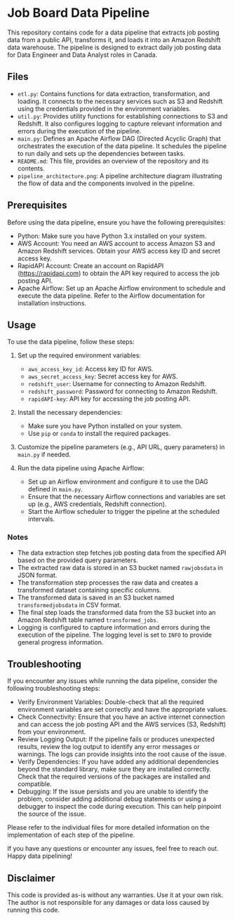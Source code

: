 # Job Board Data Pipeline

This repository contains code for a data pipeline that extracts job posting data from a public API, transforms it, and loads it into an Amazon Redshift data warehouse. The pipeline is designed to extract daily job posting data for Data Engineer and Data Analyst roles in Canada.

## Files

- `etl.py`: Contains functions for data extraction, transformation, and loading. It connects to the necessary services such as S3 and Redshift using the credentials provided in the environment variables.
- `util.py`: Provides utility functions for establishing connections to S3 and Redshift. It also configures logging to capture relevant information and errors during the execution of the pipeline.
- `main.py`: Defines an Apache Airflow DAG (Directed Acyclic Graph) that orchestrates the execution of the data pipeline. It schedules the pipeline to run daily and sets up the dependencies between tasks.
- `README.md`: This file, provides an overview of the repository and its contents.
- `pipeline_architecture.png`: A pipeline architecture diagram illustrating the flow of data and the components involved in the pipeline.

  
## Prerequisites
Before using the data pipeline, ensure you have the following prerequisites:

- Python: Make sure you have Python 3.x installed on your system.
- AWS Account: You need an AWS account to access Amazon S3 and Amazon Redshift services. Obtain your AWS access key ID and secret access key.
- RapidAPI Account: Create an account on RapidAPI (https://rapidapi.com) to obtain the API key required to access the job posting API.
- Apache Airflow: Set up an Apache Airflow environment to schedule and execute the data pipeline. Refer to the Airflow documentation for installation instructions.

## Usage

To use the data pipeline, follow these steps:

1. Set up the required environment variables: 
   - `aws_access_key_id`: Access key ID for AWS.
   - `aws_secret_access_key`: Secret access key for AWS.
   - `redshift_user`: Username for connecting to Amazon Redshift.
   - `redshift_password`: Password for connecting to Amazon Redshift.
   - `rapidAPI-key`: API key for accessing the job posting API.

2. Install the necessary dependencies: 
   - Make sure you have Python installed on your system.
   - Use `pip` or `conda` to install the required packages.

3. Customize the pipeline parameters (e.g., API URL, query parameters) in `main.py` if needed.

4. Run the data pipeline using Apache Airflow:
   - Set up an Airflow environment and configure it to use the DAG defined in `main.py`.
   - Ensure that the necessary Airflow connections and variables are set up (e.g., AWS credentials, Redshift connection).
   - Start the Airflow scheduler to trigger the pipeline at the scheduled intervals.

### Notes

- The data extraction step fetches job posting data from the specified API based on the provided query parameters.
- The extracted raw data is stored in an S3 bucket named `rawjobsdata` in JSON format.
- The transformation step processes the raw data and creates a transformed dataset containing specific columns.
- The transformed data is saved in an S3 bucket named `transformedjobsdata` in CSV format.
- The final step loads the transformed data from the S3 bucket into an Amazon Redshift table named `transformed_jobs`.
- Logging is configured to capture information and errors during the execution of the pipeline. The logging level is set to `INFO` to provide general progress information.
  
## Troubleshooting
If you encounter any issues while running the data pipeline, consider the following troubleshooting steps:

- Verify Environment Variables: Double-check that all the required environment variables are set correctly and have the appropriate values.
- Check Connectivity: Ensure that you have an active internet connection and can access the job posting API and the AWS services (S3, Redshift) from your environment.
- Review Logging Output: If the pipeline fails or produces unexpected results, review the log output to identify any error messages or warnings. The logs can provide insights into the root cause of the issue.
- Verify Dependencies: If you have added any additional dependencies beyond the standard library, make sure they are installed correctly. Check that the required versions of the packages are installed and compatible.
- Debugging: If the issue persists and you are unable to identify the problem, consider adding additional debug statements or using a debugger to inspect the code during execution. This can help pinpoint the source of the issue.

Please refer to the individual files for more detailed information on the implementation of each step of the pipeline.

If you have any questions or encounter any issues, feel free to reach out. Happy data pipelining!

## Disclaimer
This code is provided as-is without any warranties. Use it at your own risk. The author is not responsible for any damages or data loss caused by running this code.
